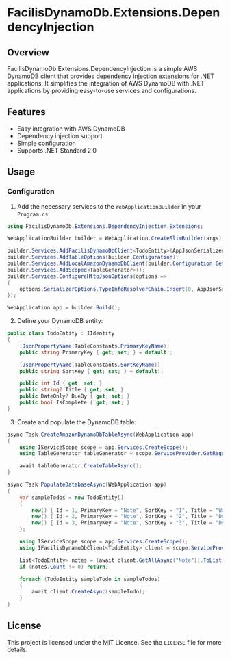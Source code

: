 # FacilisDynamoDb.Extensions.DependencyInjection

## Overview

FacilisDynamoDb.Extensions.DependencyInjection is a simple AWS DynamoDB client that provides dependency injection extensions for .NET applications. It simplifies the integration of AWS DynamoDB with .NET applications by providing easy-to-use services and configurations.

## Features

- Easy integration with AWS DynamoDB
- Dependency injection support
- Simple configuration
- Supports .NET Standard 2.0

## Usage

### Configuration

1. Add the necessary services to the `WebApplicationBuilder` in your `Program.cs`:

```csharp
using FacilisDynamoDb.Extensions.DependencyInjection.Extensions;

WebApplicationBuilder builder = WebApplication.CreateSlimBuilder(args);

builder.Services.AddFacilisDynamoDbClient<TodoEntity>(AppJsonSerializerContext.Default);
builder.Services.AddTableOptions(builder.Configuration);
builder.Services.AddLocalAmazonDynamoDbClient(builder.Configuration.GetValue<string>("AmazonDynamoDbServiceUrl")!);
builder.Services.AddScoped<TableGenerator>();
builder.Services.ConfigureHttpJsonOptions(options =>
{
    options.SerializerOptions.TypeInfoResolverChain.Insert(0, AppJsonSerializerContext.Default);
});

WebApplication app = builder.Build();
```

2. Define your DynamoDB entity:

```csharp
public class TodoEntity : IIdentity
{
    [JsonPropertyName(TableConstants.PrimaryKeyName)]
    public string PrimaryKey { get; set; } = default!;

    [JsonPropertyName(TableConstants.SortKeyName)]
    public string SortKey { get; set; } = default!;

    public int Id { get; set; }
    public string? Title { get; set; }
    public DateOnly? DueBy { get; set; }
    public bool IsComplete { get; set; }
}
```

3. Create and populate the DynamoDB table:

```csharp
async Task CreateAmazonDynamoDbTableAsync(WebApplication app)
{
    using IServiceScope scope = app.Services.CreateScope();
    using TableGenerator tableGenerator = scope.ServiceProvider.GetRequiredService<TableGenerator>();

    await tableGenerator.CreateTableAsync();
}

async Task PopulateDatabaseAsync(WebApplication app)
{
    var sampleTodos = new TodoEntity[]
    {
        new() { Id = 1, PrimaryKey = "Note", SortKey = "1", Title = "Walk the dog", IsComplete = true },
        new() { Id = 2, PrimaryKey = "Note", SortKey = "2", Title = "Do the dishes", DueBy = DateOnly.FromDateTime(DateTime.Now), IsComplete = true },
        new() { Id = 3, PrimaryKey = "Note", SortKey = "3", Title = "Do the laundry", DueBy = DateOnly.FromDateTime(DateTime.Now.AddDays(1)), IsComplete = false }
    };

    using IServiceScope scope = app.Services.CreateScope();
    using IFacilisDynamoDbClient<TodoEntity> client = scope.ServiceProvider.GetRequiredService<IFacilisDynamoDbClient<TodoEntity>>();

    List<TodoEntity> notes = (await client.GetAllAsync("Note")).ToList();
    if (notes.Count != 0) return;

    foreach (TodoEntity sampleTodo in sampleTodos)
    {
        await client.CreateAsync(sampleTodo);
    }
}
```

## License

This project is licensed under the MIT License. See the `LICENSE` file for more details.